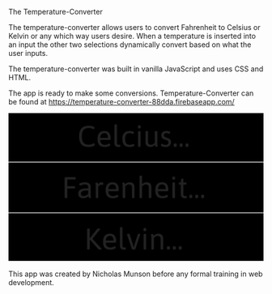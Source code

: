 The Temperature-Converter

The temperature-converter allows users to convert Fahrenheit to Celsius or Kelvin or any which way users desire. When a temperature is inserted into an input the other two selections dynamically convert based on what the user inputs.  

The temperature-converter was built in vanilla JavaScript and uses CSS and HTML.

The app is ready to make some conversions. Temperature-Converter can be found at https://temperature-converter-88dda.firebaseapp.com/ 

![](./images/TempConverter.png)

This app was created by Nicholas Munson before any formal training in web development. 

